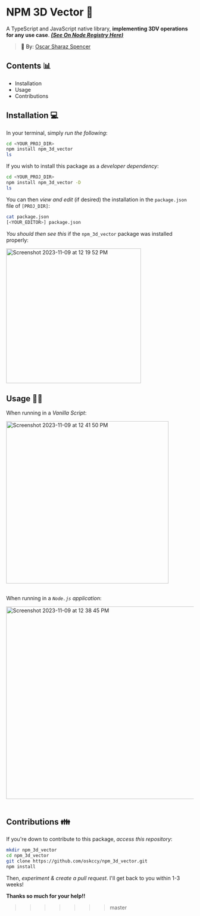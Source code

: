 # NPM 3D Vector 🧮
A TypeScript and JavaScript native library, **implementing 3DV operations for any use case**. <a href="https://www.npmjs.com/package/npm_3d_vector">***(See On Node Registry Here)***<a/>

> :memo:  By: <a href="https://www.linkedin.com/in/oscar-sharaz/">Oscar Sharaz Spencer<a/>

## Contents 📊
- Installation
- Usage
- Contributions

## Installation 💻
In your terminal, simply *run the following*:
```bash
cd <YOUR_PROJ_DIR>
npm install npm_3d_vector
ls
```
If you wish to install this package as a *developer dependency*:
```bash
cd <YOUR_PROJ_DIR>
npm install npm_3d_vector -D
ls
```
You can then *view and edit* (if desired) the installation in the `package.json` file of `[PROJ_DIR]`:
```bash
cat package.json
[<YOUR_EDITOR>] package.json
```
*You should then see this* if the `npm_3d_vector` package was installed properly: 
<br>
<div><img width="362" alt="Screenshot 2023-11-09 at 12 19 52 PM" src="https://github.com/oskccy/npm_3d_vector/assets/118501673/6597a8e5-ae40-4876-bc5b-c07bb4b28b33"><div/>

## Usage 🏃‍♂️
When running in a *Vanilla Script*:
<br>
<div><img width="436" alt="Screenshot 2023-11-09 at 12 41 50 PM" src="https://github.com/oskccy/npm_3d_vector/assets/118501673/bdcc59c4-85e2-485f-aefb-666b9c210896"><div/>
<br>

When running in a *`Node.js` application*:
<br>
<div><img width="517" alt="Screenshot 2023-11-09 at 12 38 45 PM" src="https://github.com/oskccy/npm_3d_vector/assets/118501673/48b356e3-ee2c-4d61-8604-7bf80f84fd66"><div/>
<br>
  
## Contributions 👪
If you're down to contribute to this package, *access this repository*:
```bash
mkdir npm_3d_vector
cd npm_3d_vector
git clone https://github.com/oskccy/npm_3d_vector.git
npm install
```
Then, *experiment & create a pull request*. I'll get back to you within 1-3 weeks!

**Thanks so much for your help!!**
>>>>>>> master
